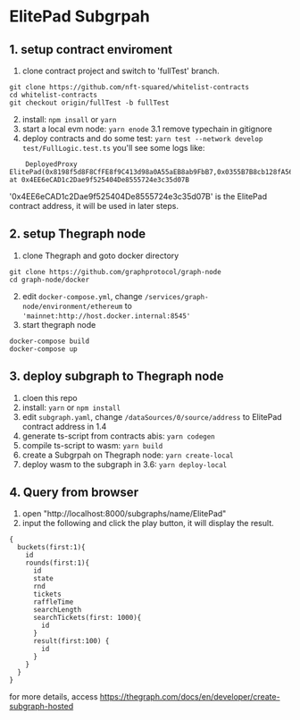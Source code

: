 # ElitePad Subgrpah

## 1. setup contract enviroment
1. clone contract project and switch to 'fullTest' branch.
```
git clone https://github.com/nft-squared/whitelist-contracts
cd whitelist-contracts
git checkout origin/fullTest -b fullTest
```
2. install: `npm insall` or `yarn`
3. start a local evm node: `yarn enode`
3.1 remove typechain in gitignore
4. deploy contracts and do some test: `yarn test --network develop test/FullLogic.test.ts`
you'll see some logs like:
```
    DeployedProxy ElitePad(0x8198f5d8F8CfFE8f9C413d98a0A55aEB8ab9FbB7,0x0355B7B8cb128fA5692729Ab3AAa199C1753f726,0x36b58F5C1969B7b6591D752ea6F5486D069010AB,0x51A1ceB83B83F1985a81C295d1fF28Afef186E02,0x172076E0166D1F9Cc711C77Adf8488051744980C,0xf4B146FbA71F41E0592668ffbF264F1D186b2Ca8,0xD8a5a9b31c3C0232E196d518E89Fd8bF83AcAd43,0x202CCe504e04bEd6fC0521238dDf04Bc9E8E15aB,0x2E2Ed0Cfd3AD2f1d34481277b3204d807Ca2F8c2) at 0x4EE6eCAD1c2Dae9f525404De8555724e3c35d07B
```
'0x4EE6eCAD1c2Dae9f525404De8555724e3c35d07B' is the ElitePad contract address, it will be used in later steps.

## 2. setup Thegraph node
1. clone Thegraph and goto docker directory
```
git clone https://github.com/graphprotocol/graph-node
cd graph-node/docker
```
2. edit `docker-compose.yml`, change `/services/graph-node/environment/ethereum` to `'mainnet:http://host.docker.internal:8545'`
3. start thegraph node
```
docker-compose build
docker-compose up
```

## 3. deploy subgraph to Thegraph node
1. cloen this repo
2. install: `yarn` or `npm install`
3. edit `subgraph.yaml`, change `/dataSources/0/source/address` to ElitePad contract address in 1.4
4. generate ts-script from contracts abis: `yarn codegen`
5. compile ts-script to wasm: `yarn build`
6. create a Subgrpah on Thegraph node: `yarn create-local`
7. deploy wasm to the subgraph in 3.6: `yarn deploy-local`

## 4. Query from browser
1. open "http://localhost:8000/subgraphs/name/ElitePad"
2.  input the following and click the play button, it will display the result.
```
{
  buckets(first:1){
    id
  	rounds(first:1){
      id
	  state
      rnd
      tickets
      raffleTime
      searchLength
      searchTickets(first: 1000){
        id
      }
      result(first:100) {
        id
      }
    }
  }
}
```

for more details, access https://thegraph.com/docs/en/developer/create-subgraph-hosted
